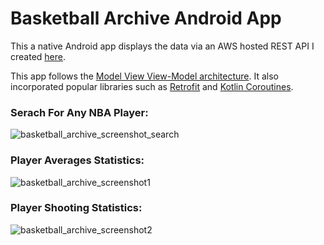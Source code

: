 # Basketball Archive Android App

This a native Android app displays the data via an AWS hosted REST API I created [here](https://github.com/Randall16/Basketball_Stats_Backend).

This app follows the [Model View View-Model architecture](https://developer.android.com/jetpack/docs/guide). It also incorporated popular libraries such as [Retrofit](https://square.github.io/retrofit/) and [Kotlin Coroutines](https://kotlinlang.org/docs/reference/coroutines-overview.html).

### Serach For Any NBA Player:
![basketball_archive_screenshot_search](https://user-images.githubusercontent.com/33976994/65480089-2a54bf80-de5e-11e9-99c3-d77ae1bab84e.png)
  
### Player Averages Statistics:
![basketball_archive_screenshot1](https://user-images.githubusercontent.com/33976994/65480594-232eb100-de60-11e9-9b67-4ef59703fbc1.png)
  
### Player Shooting Statistics:
![basketball_archive_screenshot2](https://user-images.githubusercontent.com/33976994/65480113-45273400-de5e-11e9-8ce8-4567ee96be59.png)

